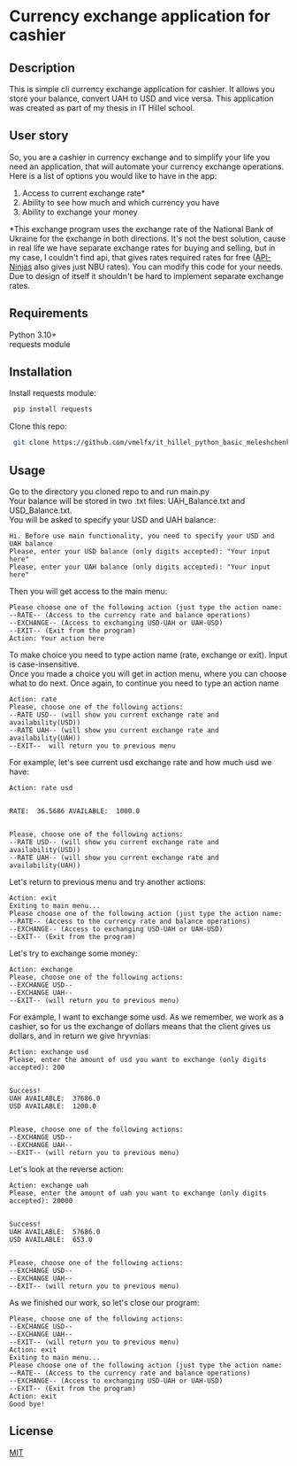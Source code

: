 # Currency exchange application for cashier
## Description
This is simple cli currency exchange application for cashier.
It allows you store your balance, convert UAH to USD and vice versa.
This application was created as part of my thesis in IT Hillel school.
## User story
So, you are a cashier in currency exchange and to simplify your life you need an application,
that will automate your currency exchange operations. Here is a list of options you would like to have in the app:
1. Access to current exchange rate*
2. Ability to see how much and which currency you have
3. Ability to exchange your money

*This exchange program uses the exchange rate of the National Bank of Ukraine for the exchange in both directions.
It's not the best solution, cause in real life we have separate exchange rates for buying and selling, but in my case,
I couldn't find api, that gives rates required rates for free ([API-Ninjas](https://api-ninjas.com/api/convertcurrency)
also gives just NBU rates). You can modify this code for your needs. Due to design of itself it shouldn't be hard to implement
separate exchange rates.
## Requirements
Python 3.10+  
requests module
## Installation  
Install requests module:  
```bash
 pip install requests
```

Clone this repo:  
```bash
 git clone https://github.com/vmelfx/it_hillel_python_basic_meleshchenko_CurrencyExchange.git
```
## Usage
Go to the directory you cloned repo to and run main.py  
Your balance will be stored in two .txt files: UAH_Balance.txt and USD_Balance.txt.  
You will be asked to specify your USD and UAH balance:
```
Hi. Before use main functionality, you need to specify your USD and UAH balance
Please, enter your USD balance (only digits accepted): "Your input here"
Please, enter your UAH balance (only digits accepted): "Your input here"
```
Then you will get access to the main menu:
```
Please choose one of the following action (just type the action name:
--RATE-- (Access to the currency rate and balance operations)
--EXCHANGE-- (Access to exchanging USD-UAH or UAH-USD)
--EXIT-- (Exit from the program)
Action: Your action here
```
To make choice you need to type action name (rate, exchange or exit). Input is case-insensitive.  
Once you made a choice you will get in action menu, where you can choose what to do next. Once again,
to continue you need to type an action name
```
Action: rate
Please, choose one of the following actions:
--RATE USD-- (will show you current exchange rate and availability(USD))
--RATE UAH-- (will show you current exchange rate and availability(UAH))
--EXIT--  will return you to previous menu
```
For example, let's see current usd exchange rate and how much usd we have:
```
Action: rate usd


RATE:  36.5686 AVAILABLE:  1000.0 


Please, choose one of the following actions:
--RATE USD-- (will show you current exchange rate and availability(USD))
--RATE UAH-- (will show you current exchange rate and availability(UAH))
```
Let's return to previous menu and try another actions:
```
Action: exit
Exiting to main menu...
Please choose one of the following action (just type the action name:
--RATE-- (Access to the currency rate and balance operations)
--EXCHANGE-- (Access to exchanging USD-UAH or UAH-USD)
--EXIT-- (Exit from the program)
```
Let's try to exchange some money:
```
Action: exchange
Please, choose one of the following actions:
--EXCHANGE USD--
--EXCHANGE UAH--
--EXIT-- (will return you to previous menu)
```
For example, I want to exchange some usd. As we remember, we work as a cashier,
so for us the exchange of dollars means that the client gives us dollars,
and in return we give hryvnias:
```
Action: exchange usd
Please, enter the amount of usd you want to exchange (only digits accepted): 200


Success!
UAH AVAILABLE:  37686.0 
USD AVAILABLE:  1200.0 


Please, choose one of the following actions:
--EXCHANGE USD--
--EXCHANGE UAH--
--EXIT-- (will return you to previous menu)
```
Let's look at the reverse action:
```
Action: exchange uah
Please, enter the amount of uah you want to exchange (only digits accepted): 20000


Success!
UAH AVAILABLE:  57686.0 
USD AVAILABLE:  653.0 


Please, choose one of the following actions:
--EXCHANGE USD--
--EXCHANGE UAH--
--EXIT-- (will return you to previous menu)
```
As we finished our work, so let's close our program:
```
Please, choose one of the following actions:
--EXCHANGE USD--
--EXCHANGE UAH--
--EXIT-- (will return you to previous menu)
Action: exit
Exiting to main menu...
Please choose one of the following action (just type the action name:
--RATE-- (Access to the currency rate and balance operations)
--EXCHANGE-- (Access to exchanging USD-UAH or UAH-USD)
--EXIT-- (Exit from the program)
Action: exit
Good bye!
```
## License
[MIT](https://choosealicense.com/licenses/mit/)

